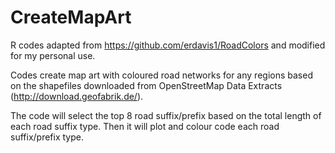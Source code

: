 # CreateMapArt
R codes adapted from https://github.com/erdavis1/RoadColors and modified for my personal use.

Codes create map art with coloured road networks for any regions based on the shapefiles downloaded from OpenStreetMap Data Extracts (http://download.geofabrik.de/).

The code will select the top 8 road suffix/prefix based on the total length of each road suffix type. Then it will plot and colour code each road suffix/prefix type.
